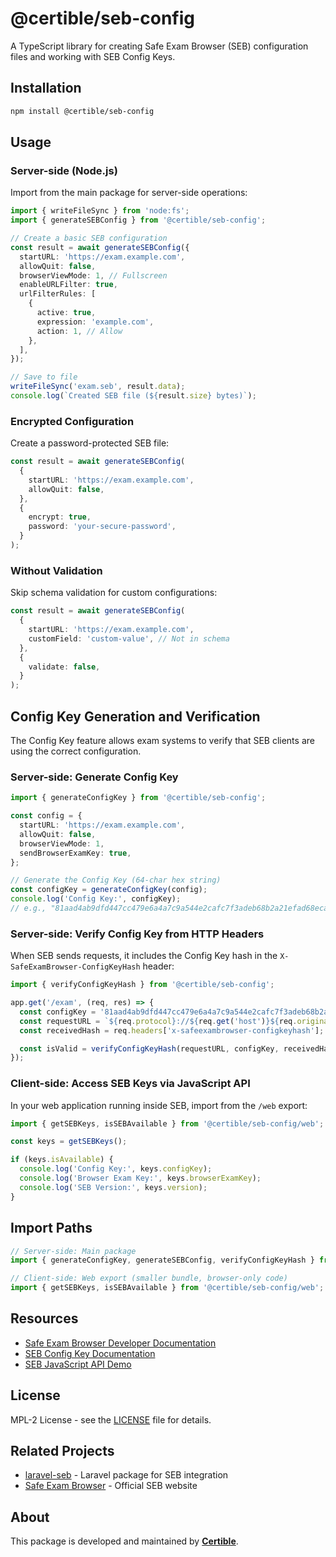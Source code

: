 # @certible/seb-config

A TypeScript library for creating Safe Exam Browser (SEB) configuration files and working with SEB Config Keys.

## Installation

```bash
npm install @certible/seb-config
```

## Usage

### Server-side (Node.js)

Import from the main package for server-side operations:

```typescript
import { writeFileSync } from 'node:fs';
import { generateSEBConfig } from '@certible/seb-config';

// Create a basic SEB configuration
const result = await generateSEBConfig({
  startURL: 'https://exam.example.com',
  allowQuit: false,
  browserViewMode: 1, // Fullscreen
  enableURLFilter: true,
  urlFilterRules: [
    {
      active: true,
      expression: 'example.com',
      action: 1, // Allow
    },
  ],
});

// Save to file
writeFileSync('exam.seb', result.data);
console.log(`Created SEB file (${result.size} bytes)`);
```

### Encrypted Configuration

Create a password-protected SEB file:

```typescript
const result = await generateSEBConfig(
  {
    startURL: 'https://exam.example.com',
    allowQuit: false,
  },
  {
    encrypt: true,
    password: 'your-secure-password',
  }
);
```

### Without Validation

Skip schema validation for custom configurations:

```typescript
const result = await generateSEBConfig(
  {
    startURL: 'https://exam.example.com',
    customField: 'custom-value', // Not in schema
  },
  {
    validate: false,
  }
);
```

## Config Key Generation and Verification

The Config Key feature allows exam systems to verify that SEB clients are using the correct configuration.

### Server-side: Generate Config Key

```typescript
import { generateConfigKey } from '@certible/seb-config';

const config = {
  startURL: 'https://exam.example.com',
  allowQuit: false,
  browserViewMode: 1,
  sendBrowserExamKey: true,
};

// Generate the Config Key (64-char hex string)
const configKey = generateConfigKey(config);
console.log('Config Key:', configKey);
// e.g., "81aad4ab9dfd447cc479e6a4a7c9a544e2cafc7f3adeb68b2a21efad68eca4dc"
```

### Server-side: Verify Config Key from HTTP Headers

When SEB sends requests, it includes the Config Key hash in the `X-SafeExamBrowser-ConfigKeyHash` header:

```typescript
import { verifyConfigKeyHash } from '@certible/seb-config';

app.get('/exam', (req, res) => {
  const configKey = '81aad4ab9dfd447cc479e6a4a7c9a544e2cafc7f3adeb68b2a21efad68eca4dc';
  const requestURL = `${req.protocol}://${req.get('host')}${req.originalUrl}`;
  const receivedHash = req.headers['x-safeexambrowser-configkeyhash'];

  const isValid = verifyConfigKeyHash(requestURL, configKey, receivedHash);
});
```

### Client-side: Access SEB Keys via JavaScript API

In your web application running inside SEB, import from the `/web` export:

```typescript
import { getSEBKeys, isSEBAvailable } from '@certible/seb-config/web';

const keys = getSEBKeys();

if (keys.isAvailable) {
  console.log('Config Key:', keys.configKey);
  console.log('Browser Exam Key:', keys.browserExamKey);
  console.log('SEB Version:', keys.version);
}
```

## Import Paths

```typescript
// Server-side: Main package
import { generateConfigKey, generateSEBConfig, verifyConfigKeyHash } from '@certible/seb-config';

// Client-side: Web export (smaller bundle, browser-only code)
import { getSEBKeys, isSEBAvailable } from '@certible/seb-config/web';
```

## Resources

- [Safe Exam Browser Developer Documentation](https://safeexambrowser.org/developer/)
- [SEB Config Key Documentation](https://safeexambrowser.org/developer/seb-config-key.html)
- [SEB JavaScript API Demo](http://safeexambrowser.org/exams/bek_ck_new.html)

## License

MPL-2 License - see the [LICENSE](LICENSE) file for details.

## Related Projects

- [laravel-seb](https://github.com/ndum/laravel-seb) - Laravel package for SEB integration
- [Safe Exam Browser](https://safeexambrowser.org/) - Official SEB website

## About

This package is developed and maintained by **[Certible](https://certible.com)**.
